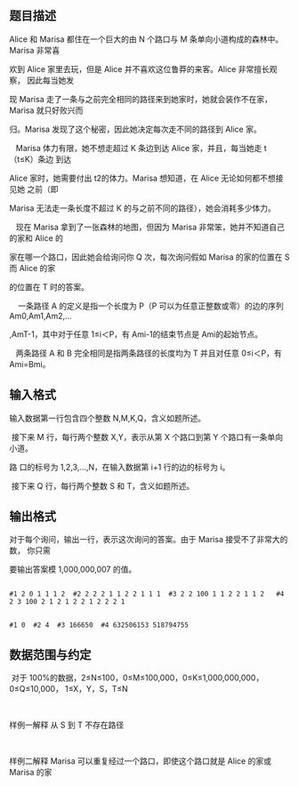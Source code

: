 ## 题目描述

<div>
 Alice 和 Marisa 都住在一个巨大的由 N 个路口与 M 条单向小道构成的森林中。Marisa 非常喜
</div>
<div>
 欢到 Alice 家里去玩，但是 Alice 并不喜欢这位鲁莽的来客。Alice 非常擅长观察， 因此每当她发
</div>
<div>
 现 Marisa 走了一条与之前完全相同的路径来到她家时，她就会装作不在家， Marisa 就只好败兴而
</div>
<div>
 归。Marisa 发现了这个秘密，因此她决定每次走不同的路径到 Alice 家。
</div>
<div>
    Marisa 体力有限，她不想走超过 K 条边到达 Alice 家，并且，每当她走 t（t≤K）条边 到达 
</div>
<div>
 Alice 家时，她需要付出 t2的体力。Marisa 想知道，在 Alice 无论如何都不想接见她 之前（即 
</div>
<div>
 Marisa 无法走一条长度不超过 K 的与之前不同的路径），她会消耗多少体力。
</div>
<div>
    现在 Marisa 拿到了一张森林的地图，但因为 Marisa 非常笨，她并不知道自己的家和 Alice 的
</div>
<div>
 家在哪一个路口，因此她会给询问你 Q 次，每次询问假如 Marisa 的家的位置在 S 而 Alice 的家
</div>
<div>
 的位置在 T 时的答案。
</div>
<div>
     一条路径 A 的定义是指一个长度为 P（P 可以为任意正整数或零）的边的序列 Am0,Am1,Am2,…
</div>
<div>
 ,AmT-1，其中对于任意 1≤i＜P，有 Ami-1的结束节点是 Ami的起始节点。 
</div>
<div>
    两条路径 A 和 B 完全相同是指两条路径的长度均为 T 并且对任意 0≤i＜P，有 Ami=Bmi。
</div>

## 输入格式

<p>输入数据第一行包含四个整数 N,M,K,Q，含义如题所述。 </p>
<div>
 <div>
   接下来 M 行，每行两个整数 X,Y，表示从第 X 个路口到第 Y 个路口有一条单向小道。
 </div>
 <div>
  路 口的标号为 1,2,3,…,N，在输入数据第 i+1 行的边的标号为 i。 
 </div>
 <div>
   接下来 Q 行，每行两个整数 S 和 T，含义如题所述。 
 </div>
</div>

## 输出格式

<div>
 对于每个询问，输出一行，表示这次询问的答案。由于 Marisa 接受不了非常大的数， 你只需
</div>
<div>
 <div>
  要输出答案模 1,000,000,007 的值。 
 </div>
 <div></div>
</div>

```input1
#1 2 0 1 1 1 2  #2 2 2 2 1 1 2 2 1 1 1  #3 2 2 100 1 1 2 2 1 1 2   #4 2 3 100 2 1 2 1 2 2 1 2 2 2 1
```
```output1
#1 0  #2 4  #3 166650  #4 632506153 518794755
```
## 数据范围与约定

<p> 对于 100%的数据，2≤N≤100，0≤M≤100,000，0≤K≤1,000,000,000，0≤Q≤10,000， 1≤X，Y，S，T≤N</p><br>
<div>
 样例一解释 从 S 到 T 不存在路径  
</div><br>
<div>
 样例二解释 Marisa 可以重复经过一个路口，即使这个路口就是 Alice 的家或 Marisa 的家 
</div>

